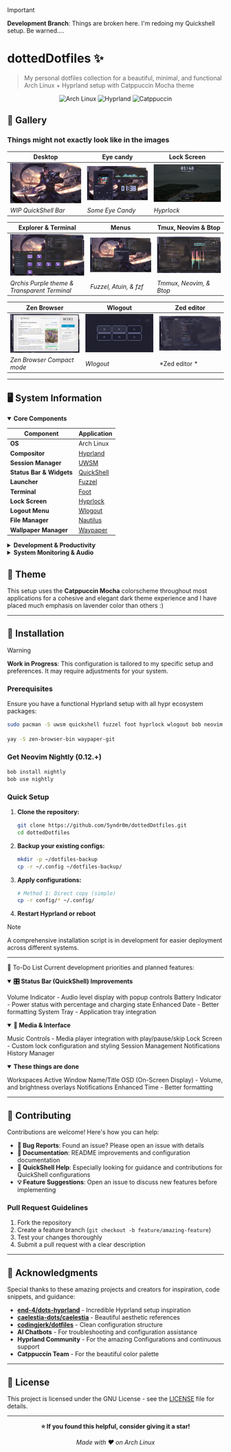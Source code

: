 > [!IMPORTANT]
> **Development Branch**: Things are broken here. I'm redoing my Quickshell setup. Be warned....
# dottedDotfiles ✨

> My personal dotfiles collection for a beautiful, minimal, and functional Arch Linux + Hyprland setup with Catppuccin Mocha theme

<div align="center">

![Arch Linux](https://img.shields.io/badge/OS-Arch%20Linux-1793D1?style=for-the-badge&logo=arch-linux&logoColor=white)
![Hyprland](https://img.shields.io/badge/WM-Hyprland-58E1FF?style=for-the-badge&logo=wayland&logoColor=black)
![Catppuccin](https://img.shields.io/badge/Theme-Catppuccin%20Mocha-CBA6F7?style=for-the-badge)

</div>

## 📸 Gallery
### Things might not exactly look like in the images

| Desktop | Eye candy | Lock Screen |
|---------|-------------|-------------|
| ![Desktop Screenshot](assets/justdesktop.png) | ![Eye Candy Screenshot](assets/candy.png) | ![Lock Screenshot](assets/lock.png) |
| *WIP QuickShell Bar* | *Some Eye Candy* | *Hyprlock* |

| Explorer & Terminal | Menus | Tmux, Neovim & Btop |
|---------|-------------|-------------|
| ![Explorer Screenshot](assets/desktop1.png) | ![Menus Screenshot](assets/menus.png) | ![tmux neovim Screenshot](assets/tmux.png) |
| *Qrchis Purple theme & Transparent Terminal* | *Fuzzel, Atuin, & fzf* | *Tmmux, Neovim, & Btop* |

| Zen Browser | Wlogout | Zed editor |
|---------|-------------|-------------|
| ![Browser Screenshot](assets/web.png) | ![Wlogout Screenshot](assets/wlogout.png) | ![Zed Screenshot](assets/zed.png) |
| *Zen Browser Compact mode* | *Wlogout* | *Zed editor * |

---

## 🖥️ System Information

<details open>
<summary><b>Core Components</b></summary>

| Component | Application |
|-----------|-------------|
| **OS** | Arch Linux |
| **Compositor** | [Hyprland](https://github.com/hyprwm/Hyprland) |
| **Session Manager** | [UWSM](https://github.com/Vladimir-csp/uwsm) |
| **Status Bar & Widgets** | [QuickShell](https://github.com/quickshell-org/quickshell) |
| **Launcher** | [Fuzzel](https://codeberg.org/dnkl/fuzzel) |
| **Terminal** | [Foot](https://codeberg.org/dnkl/foot) |
| **Lock Screen** | [Hyprlock](https://github.com/hyprwm/hyprlock) |
| **Logout Menu** | [Wlogout](https://github.com/ArtsyMacaw/wlogout) |
| **File Manager** | [Nautilus](https://gitlab.gnome.org/GNOME/nautilus) |
| **Wallpaper Manager** | [Waypaper](https://github.com/anufrievroman/waypaper) |

</details>

<details>
<summary><b>Development & Productivity</b></summary>

| Category | Applications |
|----------|-------------|
| **Editors** | [Neovim](https://github.com/neovim/neovim), [Zed](https://github.com/zed-industries/zed) |
| **Browser** | [Zen Browser](https://github.com/zen-browser/desktop) |
| **Terminal Multiplexer** | [Tmux](https://github.com/tmux/tmux) |
| **Shell** | [Fish](https://github.com/fish-shell/fish-shell) + [Bash](https://www.gnu.org/software/bash/) |
| **Fuzzy Finder** | [fzf](https://github.com/junegunn/fzf) |
| **History** | [Atuin](https://github.com/atuinsh/atuin) |

</details>

<details>
<summary><b>System Monitoring & Audio</b></summary>

| Purpose | Application |
|---------|-------------|
| **System Monitor** | [btop](https://github.com/aristocratos/btop) |
| **Audio Visualizer** | [Cava](https://github.com/karlstav/cava) |

</details>

## 🎨 Theme

This setup uses the **Catppuccin Mocha** colorscheme throughout most applications for a cohesive and elegant dark theme experience and I have placed much emphasis on lavender color than others :)

---

## 🚀 Installation

> [!WARNING]
> **Work in Progress**: This configuration is tailored to my specific setup and preferences. It may require adjustments for your system.

### Prerequisites

Ensure you have a functional Hyprland setup with all hypr ecosystem packages:

```bash
sudo pacman -S uwsm quickshell fuzzel foot hyprlock wlogout bob neovim zed nautilus tmux fish fzf atuin btop cava

yay -S zen-browser-bin waypaper-git
```

### Get Neovim Nightly (0.12.+)
```bash
bob install nightly
bob use nightly
```

### Quick Setup

1. **Clone the repository:**
   ```bash
   git clone https://github.com/5yndr0m/dottedDotfiles.git
   cd dottedDotfiles
   ```

2. **Backup your existing configs:**
   ```bash
   mkdir -p ~/dotfiles-backup
   cp -r ~/.config ~/dotfiles-backup/
   ```

3. **Apply configurations:**
   ```bash
   # Method 1: Direct copy (simple)
   cp -r config/* ~/.config/
   ```

4. **Restart Hyprland or reboot**

> [!NOTE]
> A comprehensive installation script is in development for easier deployment across different systems.

---

🚧 To-Do List
Current development priorities and planned features:
<details open>
<summary><b>🎛️ Status Bar (QuickShell) Improvements</b></summary>

 Volume Indicator - Audio level display with popup controls
 Battery Indicator - Power status with percentage and charging state
 Enhanced Date - Better formatting
 System Tray - Application tray integration

</details>
<details open>
<summary><b>🎵 Media & Interface</b></summary>

 Music Controls - Media player integration with play/pause/skip
 Lock Screen - Custom lock configuration and styling
 Session Management
 Notifications History Manager

</details>


<details open>
<summary><b>These things are done</b></summary>

 Workspaces
 Active Window Name/Title
 OSD (On-Screen Display) - Volume, and brightness overlays
 Notifications 
 Enhanced Time - Better formatting

</details>

---

## 🤝 Contributing

Contributions are welcome! Here's how you can help:

- **🐛 Bug Reports**: Found an issue? Please open an issue with details
- **📝 Documentation**: README improvements and configuration documentation
- **🔧 QuickShell Help**: Especially looking for guidance and contributions for QuickShell configurations
- **💡 Feature Suggestions**: Open an issue to discuss new features before implementing

### Pull Request Guidelines

1. Fork the repository
2. Create a feature branch (`git checkout -b feature/amazing-feature`)
3. Test your changes thoroughly
4. Submit a pull request with a clear description

---

## 💝 Acknowledgments

Special thanks to these amazing projects and creators for inspiration, code snippets, and guidance:

- **[end-4/dots-hyprland](https://github.com/end-4/dots-hyprland)** - Incredible Hyprland setup inspiration
- **[caelestia-dots/caelestia](https://github.com/caelestia-dots/caelestia)** - Beautiful aesthetic references
- **[codingjerk/dotfiles](https://github.com/codingjerk/dotfiles)** - Clean configuration structure
- **AI Chatbots** - For troubleshooting and configuration assistance
- **Hyprland Community** - For the amazing Configurations and continuous support
- **Catppuccin Team** - For the beautiful color palette

---

## 📄 License

This project is licensed under the GNU License - see the [LICENSE](LICENSE) file for details.

---

<div align="center">

**⭐ If you found this helpful, consider giving it a star!**

*Made with ❤️ on Arch Linux*

</div>
